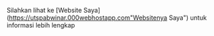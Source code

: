 Silahkan lihat ke
[Website Saya](https://utspabwinar.000webhostapp.com"Websitenya Saya")
untuk informasi lebih lengkap